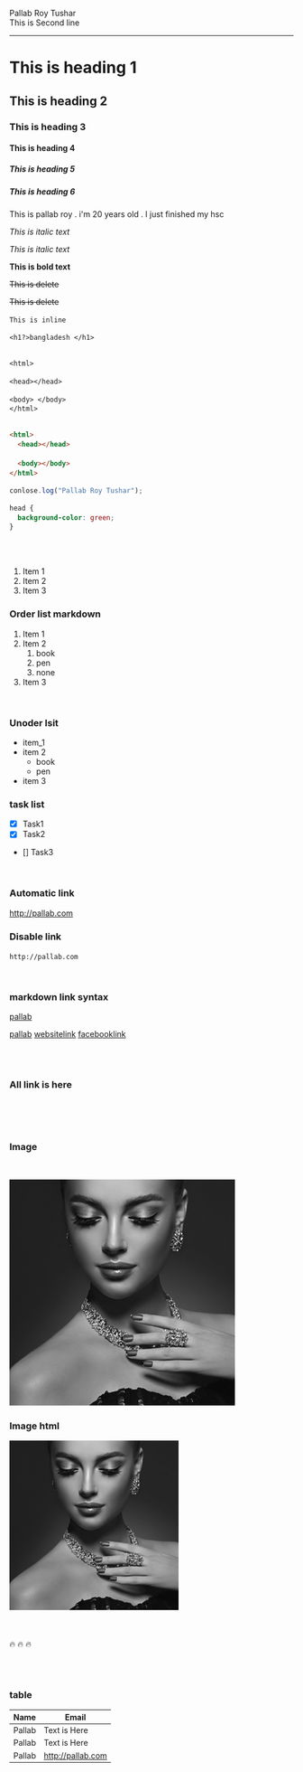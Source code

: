 <!-- Mark down turorial -->

Pallab Roy Tushar <br>
This is Second line

---

# This is heading 1

## This is heading 2

### This is heading 3

#### This is heading 4

##### This is heading 5

##### This is heading 6

<p>This is pallab roy  . i'm 20 years old . I just finished my hsc</p>

<i>This is italic text</i>

_This is italic text_

**This is bold text**

<del>This is delete</del>

~~This is delete~~

`This is inline`

`<h1?>bangladesh </h1>`

```

<html>

<head></head>

<body> </body>
</html>


```

```html
<html>
  <head></head>

  <body></body>
</html>
```

```javascript
conlose.log("Pallab Roy Tushar");
```

```css
head {
  background-color: green;
}
```

<br>
<br>

<ol>
<li>Item 1</li>
<li>Item 2</li>
<li>Item 3</li>
</ol>

### Order list markdown

1. Item 1
2. Item 2
   1. book
   2. pen
   3. none
3. Item 3

<br>

### Unoder lsit

- item_1
- item 2
  - book
  - pen
- item 3

### task list

- [x] Task1
- [x] Task2
- [] Task3

<br>

### Automatic link

http://pallab.com

### Disable link

`http://pallab.com`

<br>

### markdown link syntax

[pallab](http://pallab.com)

[pallab](http://pallab.com) [websitelink] [facebooklink]

<br>

<br>

### All link is here

<br>

[websitelink]: http://pallab.com
[facebooklink]: http://pallabtushar.com

<br>
<br>

### Image

<br>

![Jewlary](./b-2.jpg)

### Image html

<img src="./b-2.jpg" height="300px" width="300px" title="Jewlary Picture">

<br>
<br>
<br>

🔥
🔥
🔥

<br>
<br>

### table

| Name   | Email             |
| ------ | ----------------- |
| Pallab | Text is Here      |
| Pallab | Text is Here      |
| Pallab | http://pallab.com |
